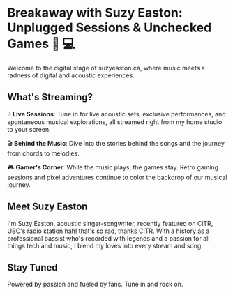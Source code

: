 # Breakaway with Suzy Easton: Unplugged Sessions & Unchecked Games :guitar: :computer:

Welcome to the digital stage of suzyeaston.ca, where music meets a radness of digital and acoustic experiences.

## What's Streaming?

:notes: **Live Sessions**: Tune in for live acoustic sets, exclusive performances, and spontaneous musical explorations, all streamed right from my home studio to your screen. 

:clapper: **Behind the Music**: Dive into the stories behind the songs and the journey from chords to melodies.

:video_game: **Gamer's Corner**: While the music plays, the games stay. Retro gaming sessions and pixel adventures continue to color the backdrop of our musical journey.

## Meet Suzy Easton

I'm Suzy Easton, acoustic singer-songwriter, recently featured on CiTR, UBC's radio station hah! that's so rad, thanks CiTR. With a history as a professional bassist who's recorded with legends and a passion for all things tech and music, I blend my loves into every stream and song.

## Stay Tuned

Powered by passion and fueled by fans. Tune in and rock on.
